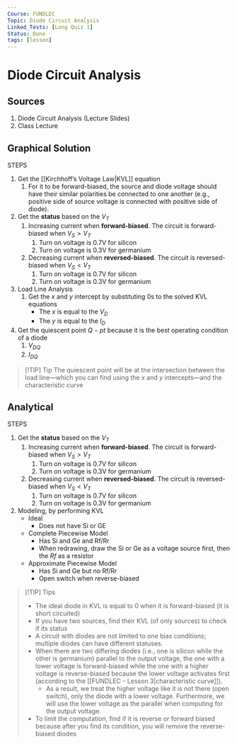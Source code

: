 ```yaml
---
Course: FUNDLEC
Topic: Diode Circuit Analysis
Linked_Tests: [Long Quiz 1]
Status: Done
tags: [lesson]
---
```


# Diode Circuit Analysis

## Sources

1. Diode Circuit Analysis (Lecture Slides)
2. Class Lecture

## Graphical Solution

STEPS

1. Get the [[Kirchhoff’s Voltage Law|KVL]] equation
	1. For it to be forward-biased, the source and diode voltage should have their similar polarities be connected to one another (e.g., positive side of source voltage is connected with positive side of diode).
2. Get the **status** based on the $V_{T}$
	1. Increasing current when **forward-biased**. The circuit is forward-biased when $V_{S} > V_{T}$
		1. Turn on voltage is 0.7V for silicon
		2. Turn on voltage is 0.3V for germanium
	2. Decreasing current when **reversed-biased**. The circuit is reversed-biased when $V_{S}<V_{T}$
		1. Turn on voltage is 0.7V for silicon
		2. Turn on voltage is 0.3V for germanium
3. Load Line Analysis
	1. Get the $x$ and $y$ intercept by substituting 0s to the solved KVL equations
		- The $x$ is equal to the $V_{D}$
		- The $y$ is equal to the $I_{D}$
4. Get the quiescent point $Q-pt$ because it is the best operating condition of a diode
	1. $V_{DQ}$
	2. $I_{DQ}$

> [!TIP] Tip
> The quiescent point will be at the intersection between the load line—which you can find using the $x$ and $y$ intercepts—and the characteristic curve

## Analytical

STEPS

1. Get the **status** based on the $V_{T}$
	1. Increasing current when **forward-biased**. The circuit is forward-biased when $V_{S} > V_{T}$
		1. Turn on voltage is 0.7V for silicon
		2. Turn on voltage is 0.3V for germanium
	2. Decreasing current when **reversed-biased**. The circuit is reversed-biased when $V_{S}<V_{T}$
		1. Turn on voltage is 0.7V for silicon
		2. Turn on voltage is 0.3V for germanium
2. Modeling, by performing KVL
	- Ideal
		- Does not have Si or GE
	- Complete Piecewise Model
		- Has Si and Ge and Rf/Rr
		- When redrawing, draw the Si or Ge as a voltage source first, then the $Rf$ as a resistor
	- Approximate Piecewise Model
		- Has Si and Ge but no Rf/Rr
		- Open switch when reverse-biased

> [!TIP] Tips
> - The ideal diode in KVL is equal to 0 when it is forward-biased (it is short circuited)
> - If you have two sources, find their KVL (of only sources) to check if its status
> - A circuit with diodes are not limited to one bias conditions; multiple diodes can have different statuses.
> - When there are two differing diodes (i.e., one is silicon while the other is germanium) parallel to the output voltage, the one with a lower voltage is forward-biased while the one with a higher voltage is reverse-biased because the lower voltage activates first (according to the [[FUNDLEC - Lesson 3|characteristic curve]]).
> 	- As a result, we treat the higher voltage like it is not there (open switch), only the diode with a lower voltage. Furthermore, we will use the lower voltage as the parallel when computing for the output voltage.
> - To limit the computation, find if it is reverse or forward biased because after you find its condition, you will remove the reverse-biased diodes
